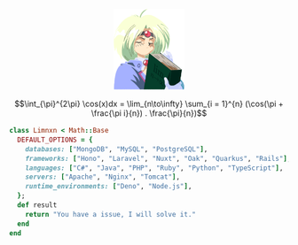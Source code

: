 <p align="center">
  <img src="/images/limnxn.png" width="128" height="146" />
</p>

$$\int_{\pi}^{2\pi} \cos(x)dx = \lim_{n\to\infty} \sum_{i = 1}^{n} (\cos(\pi + \frac{\pi i}{n}) . \frac{\pi}{n})$$

```ruby
class Limnxn < Math::Base
  DEFAULT_OPTIONS = {
    databases: ["MongoDB", "MySQL", "PostgreSQL"],
    frameworks: ["Hono", "Laravel", "Nuxt", "Oak", "Quarkus", "Rails"],
    languages: ["C#", "Java", "PHP", "Ruby", "Python", "TypeScript"],
    servers: ["Apache", "Nginx", "Tomcat"],
    runtime_environments: ["Deno", "Node.js"],
  };
  def result
    return "You have a issue, I will solve it."
  end
end
```
